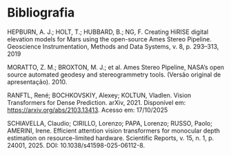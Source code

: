 # Bibliografia

HEPBURN, A. J.; HOLT, T.; HUBBARD, B.; NG, F. Creating HiRISE digital elevation models for Mars using the open-source Ames Stereo Pipeline. Geoscience Instrumentation, Methods and Data Systems, v. 8, p. 293–313, 2019

MORATTO, Z. M.; BROXTON, M. J.; et al. Ames Stereo Pipeline, NASA’s open source automated geodesy and stereogrammetry tools. (Versão original de apresentação). 2010.

RANFTL, René; BOCHKOVSKIY, Alexey; KOLTUN, Vladlen. Vision Transformers for Dense Prediction. arXiv, 2021. Disponível em: https://arxiv.org/abs/2103.13413. Acesso em: 17/10/2025

SCHIAVELLA, Claudio; CIRILLO, Lorenzo; PAPA, Lorenzo; RUSSO, Paolo; AMERINI, Irene. Efficient attention vision transformers for monocular depth estimation on resource-limited hardware. Scientific Reports, v. 15, n. 1, p. 24001, 2025. DOI: 10.1038/s41598-025-06112-8.
